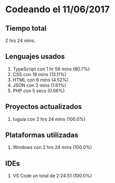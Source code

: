# Codeando el 11/06/2017

## Tiempo total
2 hrs 24 mins.

## Lenguajes usados
1. TypeScript con 1 hr 56 mins (80.7%)
1. CSS con 18 mins (13.11%)
1. HTML con 6 mins (4.52%)
1. JSON con 2 mins (1.61%)
1. PHP con 5 secs (0.06%)

## Proyectos actualizados
1. tuguia con 2 hrs 24 mins (100.0%)

## Plataformas utilizadas
1. Windows con 2 hrs 24 mins (100.0%)

## IDEs
1. VS Code un total de 2:24:51 (100.0%)
